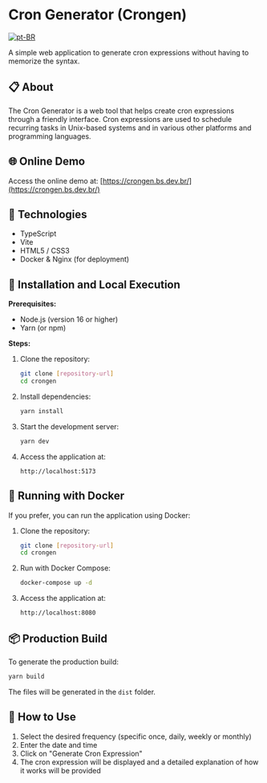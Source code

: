 # Cron Generator (Crongen)

[![pt-BR](https://img.shields.io/badge/Idioma-Português-blue.svg)](README.md)

A simple web application to generate cron expressions without having to memorize the syntax.

## 📋 About

The Cron Generator is a web tool that helps create cron expressions through a friendly interface. Cron expressions are used to schedule recurring tasks in Unix-based systems and in various other platforms and programming languages.

## 🌐 Online Demo

Access the online demo at: [https://crongen.bs.dev.br/](https://crongen.bs.dev.br/)

## 🚀 Technologies

- TypeScript
- Vite
- HTML5 / CSS3
- Docker & Nginx (for deployment)

## 🔧 Installation and Local Execution

**Prerequisites:**
- Node.js (version 16 or higher)
- Yarn (or npm)

**Steps:**

1. Clone the repository:
   ```bash
   git clone [repository-url]
   cd crongen
   ```

2. Install dependencies:
   ```bash
   yarn install
   ```

3. Start the development server:
   ```bash
   yarn dev
   ```

4. Access the application at:
   ```
   http://localhost:5173
   ```

## 🐳 Running with Docker

If you prefer, you can run the application using Docker:

1. Clone the repository:
   ```bash
   git clone [repository-url]
   cd crongen
   ```

2. Run with Docker Compose:
   ```bash
   docker-compose up -d
   ```

3. Access the application at:
   ```
   http://localhost:8080
   ```

## 📦 Production Build

To generate the production build:

```bash
yarn build
```

The files will be generated in the `dist` folder.

## 📝 How to Use

1. Select the desired frequency (specific once, daily, weekly or monthly)
2. Enter the date and time
3. Click on "Generate Cron Expression"
4. The cron expression will be displayed and a detailed explanation of how it works will be provided
